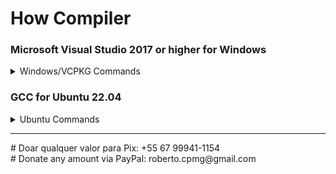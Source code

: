 # How Compiler
### Microsoft Visual Studio 2017 or higher for Windows
<details>
<summary>Windows/VCPKG Commands</summary>
  
```bash
git clone https://github.com/Microsoft/vcpkg
cd ./vcpkg
./bootstrap-vcpkg.bat
./vcpkg integrate install
./vcpkg install --triplet x64-windows boost-iostreams boost-asio boost-system boost-filesystem boost-variant boost-lockfree luajit libmariadb pugixml cryptopp fmt mpir
```
After go to folder open TibiaCore\compiler\vc17\theforgottenserver.vcxproj<br>
Wait for load all libs...<br>
And copiler project!
</details>

### GCC for Ubuntu 22.04
<details>
<summary>Ubuntu Commands</summary>
  
```bash
sudo apt install git cmake build-essential libluajit-5.1-dev libmariadb-dev-compat libboost-date-time-dev libboost-filesystem-dev libboost-system-dev libboost-iostreams-dev libpugixml-dev libgmp3-dev libcrypto++-dev libfmt-dev libjsoncpp-dev
git clone https://github.com/RCP91/TibiaCore.git
cd TibiaCore/compiler
mkdir build && cd build
cmake ..
make
```
### GCC Build Anti-RollBack for Ubuntu
<details>
<summary> Ubuntu Commands with gdb</summary>
  
```
sudo apt-get install gdb
cd compiler
mkdir build && cd build
cmake -D CMAKE_BUILD_TYPE=RelWithDebInfo ..
make
```
</details>
</details>
<hr>
# Doar qualquer valor para Pix: +55 67 99941-1154<br>
# Donate any amount via PayPal: roberto.cpmg@gmail.com
